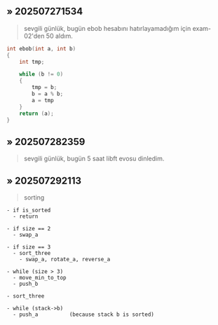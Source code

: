 ## » 202507271534
> sevgili günlük, bugün ebob hesabını hatırlayamadığım için exam-02'den 50 aldım.

```c
int ebob(int a, int b)
{
	int tmp;

	while (b != 0)
	{
		tmp = b;
		b = a % b;
		a = tmp
	}
	return (a);
}
```

## » 202507282359
> sevgili günlük, bugün 5 saat libft evosu dinledim.

## » 202507292113
> sorting

```
- if is_sorted  
  - return  
  
- if size == 2  
  - swap_a  
  
- if size == 3  
  - sort_three  
    - swap_a, rotate_a, reverse_a  
  
- while (size > 3)  
  - move_min_to_top  
  - push_b  
  
- sort_three  
  
- while (stack->b)  
  - push_a          (because stack b is sorted)
```